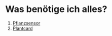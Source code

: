 # Was benötige ich alles?

1. [Pflanzsensor](https://amzn.to/3R2lta1)
2. [Plantcard](https://github.com/Yolandavdvegt/lovelace-flower-card)
